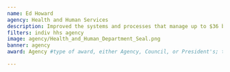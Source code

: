 ```yaml
---
name: Ed Howard
agency: Health and Human Services
description: Improved the systems and processes that manage up to $36 billion of Medicare Part D payments per month. Mr. Howard enhanced and automated the payment system to enable flexible operations and ensure timely, accurate monthly payments.
filters: indiv hhs agency
image: agency/Health_and_Human_Department_Seal.png
banner: agency
award: Agency #type of award, either Agency, Council, or President's; this is case sensitive so make sure to match the options listed exactly. This section generates the format of the card

---
```

